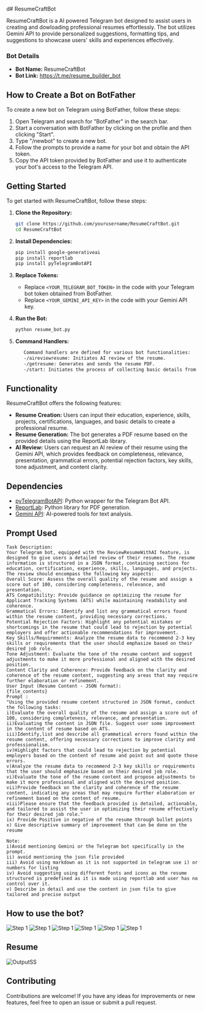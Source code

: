 d# ResumeCraftBot

ResumeCraftBot is a AI powered Telegram bot designed to assist users in creating and dowloading professional resumes effortlessly. The bot utilizes Gemini API to provide personalized suggestions, formatting tips, and suggestions to showcase users' skills and experiences effectively.

### Bot Details

- **Bot Name:** ResumeCraftBot
- **Bot Link:** https://t.me/resume_builder_bot

## How to Create a Bot on BotFather

To create a new bot on Telegram using BotFather, follow these steps:

1. Open Telegram and search for "BotFather" in the search bar.
2. Start a conversation with BotFather by clicking on the profile and then clicking "Start".
3. Type "/newbot" to create a new bot.
4. Follow the prompts to provide a name for your bot and obtain the API token.
5. Copy the API token provided by BotFather and use it to authenticate your bot's access to the Telegram API.


## Getting Started

To get started with ResumeCraftBot, follow these steps:

1. **Clone the Repository:**

    ```bash
    git clone https://github.com/yourusername/ResumeCraftBot.git
    cd ResumeCraftBot
    ```

2. **Install Dependencies:**

    ```bash
    pip install google-generativeai
    pip install reportlab
    pip install pyTelegramBotAPI
    ```

3. **Replace Tokens:**

    - Replace `<YOUR_TELEGRAM_BOT_TOKEN>` in the code with your Telegram bot token obtained from BotFather.
    - Replace `<YOUR_GEMINI_API_KEY>` in the code with your Gemini API key.

4. **Run the Bot:**

    ```bash
    python resume_bot.py
    ```

5. **Command Handlers:**
   ```bash
      Command handlers are defined for various bot functionalities:
      -/aireviewresume: Initiates AI review of the resume.
      -/getresume: Generates and sends the resume PDF.
      -/start: Initiates the process of collecting basic details from the user.
   ```

## Functionality

ResumeCraftBot offers the following features:

- **Resume Creation:** Users can input their education, experience, skills, projects, certifications, languages, and basic details to create a professional resume.
- **Resume Generation:** The bot generates a PDF resume based on the provided details using the ReportLab library.
- **AI Review:** Users can request an AI review of their resume using the Gemini API, which provides feedback on completeness, relevance, presentation, grammatical errors, potential rejection factors, key skills, tone adjustment, and content clarity.

## Dependencies

- [pyTelegramBotAPI](https://github.com/eternnoir/pyTelegramBotAPI): Python wrapper for the Telegram Bot API.
- [ReportLab](https://bitbucket.org/rptlab/reportlab/src/master/): Python library for PDF generation.
- [Gemini API](https://geminiapi.com/): AI-powered tools for text analysis.

## Prompt Used
    
    Task Description:
    Your Telegram bot, equipped with the ReviewResumeWithAI feature, is designed to give users a detailed review of their resumes. The resume information is structured in a JSON format, containing sections for       education, certification, experience, skills, languages, and projects. The review should encompass the following key aspects:
    Overall Score: Assess the overall quality of the resume and assign a score out of 100, considering completeness, relevance, and presentation.
    ATS Compatibility: Provide guidance on optimizing the resume for Applicant Tracking Systems (ATS) while maintaining readability and coherence.
    Grammatical Errors: Identify and list any grammatical errors found within the resume content, providing necessary corrections.
    Potential Rejection Factors: Highlight any potential mistakes or shortcomings in the resume that could lead to rejection by potential employers and offer actionable recommendations for improvement.
    Key Skills/Requirements: Analyze the resume data to recommend 2-3 key skills or requirements that the user should emphasize based on their desired job role.
    Tone Adjustment: Evaluate the tone of the resume content and suggest adjustments to make it more professional and aligned with the desired position.
    Content Clarity and Coherence: Provide feedback on the clarity and coherence of the resume content, suggesting any areas that may require further elaboration or refinement.
    User Input (Resume Content - JSON format):
    {file_contents}
    Prompt :
    "Using the provided resume content structured in JSON format, conduct the following tasks:
    i)Evaluate the overall quality of the resume and assign a score out of 100, considering completeness, relevance, and presentation.
    ii)Evaluating the content in JSON file. Suggest user some improvement in the content of resume based on ATS.
    iii)Identify,list and describe all grammatical errors found within the resume content, offering necessary corrections to improve clarity and professionalism.
    iv)Highlight factors that could lead to rejection by potential employers based on the content of resume and point out and quote those errors.
    v)Analyze the resume data to recommend 2-3 key skills or requirements that the user should emphasize based on their desired job role.
    vi)Evaluate the tone of the resume content and propose adjustments to make it more professional and aligned with the desired position.
    vii)Provide feedback on the clarity and coherence of the resume content, indicating any areas that may require further elaboration or refinement based on the content of resume.
    viii)Please ensure that the feedback provided is detailed, actionable, and tailored to assist the user in optimizing their resume effectively for their desired job role."
    ix) Provide Positive in negative of the resume through bullet points
    x) Give descriptive summary of improvement that can be done on the resume

    Note:
    i)Avoid mentioning Gemini or the Telegram bot specifically in the prompt.
    ii) avoid mentioning the json file provided
    iii) Avoid using markdown as it is not supported in telegram use i) or numbers for listing
    iv) Avoid suggesting using different fonts and icons as the resume structured is predefined as it is made using reportlab and user has no control over it.
    v) Describe in detail and use the content in json file to give tailored and precise output
    

## How to use the bot?

![Step 1](ResumeCraftBot/res/1.png)
![Step 1](ResumeCraftBot/res/2.png)
![Step 1](ResumeCraftBot/res/3.png)
![Step 1](ResumeCraftBot/res/4.png)
![Step 1](ResumeCraftBot/res/5.png)
![Step 1](ResumeCraftBot/res/6.png)


## Resume
![OutputSS](ResumeCraftBot/res/SS.png)

## Contributing

Contributions are welcome! If you have any ideas for improvements or new features, feel free to open an issue or submit a pull request.

